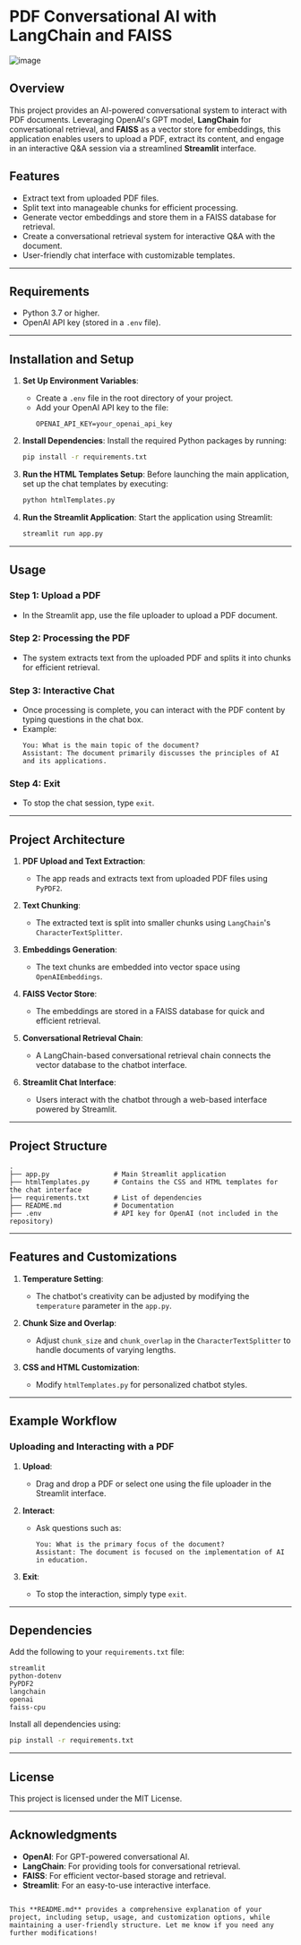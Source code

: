 # PDF Conversational AI with LangChain and FAISS

![image](https://github.com/user-attachments/assets/e0985bb6-83fd-441c-a56a-e4fe7b03b917)


## **Overview**
This project provides an AI-powered conversational system to interact with PDF documents. Leveraging OpenAI's GPT model, **LangChain** for conversational retrieval, and **FAISS** as a vector store for embeddings, this application enables users to upload a PDF, extract its content, and engage in an interactive Q&A session via a streamlined **Streamlit** interface.

## **Features**
- Extract text from uploaded PDF files.
- Split text into manageable chunks for efficient processing.
- Generate vector embeddings and store them in a FAISS database for retrieval.
- Create a conversational retrieval system for interactive Q&A with the document.
- User-friendly chat interface with customizable templates.

---

## **Requirements**
- Python 3.7 or higher.
- OpenAI API key (stored in a `.env` file).

---

## **Installation and Setup**

1. **Set Up Environment Variables**:
   - Create a `.env` file in the root directory of your project.
   - Add your OpenAI API key to the file:
     ```plaintext
     OPENAI_API_KEY=your_openai_api_key
     ```

2. **Install Dependencies**:
   Install the required Python packages by running:
   ```bash
   pip install -r requirements.txt
   ```

3. **Run the HTML Templates Setup**:
   Before launching the main application, set up the chat templates by executing:
   ```bash
   python htmlTemplates.py
   ```

4. **Run the Streamlit Application**:
   Start the application using Streamlit:
   ```bash
   streamlit run app.py
   ```

---

## **Usage**

### **Step 1: Upload a PDF**
- In the Streamlit app, use the file uploader to upload a PDF document.

### **Step 2: Processing the PDF**
- The system extracts text from the uploaded PDF and splits it into chunks for efficient retrieval.

### **Step 3: Interactive Chat**
- Once processing is complete, you can interact with the PDF content by typing questions in the chat box.
- Example:
  ```plaintext
  You: What is the main topic of the document?
  Assistant: The document primarily discusses the principles of AI and its applications.
  ```

### **Step 4: Exit**
- To stop the chat session, type `exit`.

---

## **Project Architecture**

1. **PDF Upload and Text Extraction**:
   - The app reads and extracts text from uploaded PDF files using `PyPDF2`.

2. **Text Chunking**:
   - The extracted text is split into smaller chunks using `LangChain`'s `CharacterTextSplitter`.

3. **Embeddings Generation**:
   - The text chunks are embedded into vector space using `OpenAIEmbeddings`.

4. **FAISS Vector Store**:
   - The embeddings are stored in a FAISS database for quick and efficient retrieval.

5. **Conversational Retrieval Chain**:
   - A LangChain-based conversational retrieval chain connects the vector database to the chatbot interface.

6. **Streamlit Chat Interface**:
   - Users interact with the chatbot through a web-based interface powered by Streamlit.

---

## **Project Structure**

```plaintext
.
├── app.py                # Main Streamlit application
├── htmlTemplates.py      # Contains the CSS and HTML templates for the chat interface
├── requirements.txt      # List of dependencies
├── README.md             # Documentation
├── .env                  # API key for OpenAI (not included in the repository)
```

---

## **Features and Customizations**

1. **Temperature Setting**:
   - The chatbot's creativity can be adjusted by modifying the `temperature` parameter in the `app.py`.

2. **Chunk Size and Overlap**:
   - Adjust `chunk_size` and `chunk_overlap` in the `CharacterTextSplitter` to handle documents of varying lengths.

3. **CSS and HTML Customization**:
   - Modify `htmlTemplates.py` for personalized chatbot styles.

---

## **Example Workflow**

### Uploading and Interacting with a PDF

1. **Upload**:
   - Drag and drop a PDF or select one using the file uploader in the Streamlit interface.

2. **Interact**:
   - Ask questions such as:
     ```plaintext
     You: What is the primary focus of the document?
     Assistant: The document is focused on the implementation of AI in education.
     ```

3. **Exit**:
   - To stop the interaction, simply type `exit`.

---

## **Dependencies**

Add the following to your `requirements.txt` file:
```plaintext
streamlit
python-dotenv
PyPDF2
langchain
openai
faiss-cpu
```

Install all dependencies using:
```bash
pip install -r requirements.txt
```

---

## **License**
This project is licensed under the MIT License.

---

## **Acknowledgments**
- **OpenAI**: For GPT-powered conversational AI.
- **LangChain**: For providing tools for conversational retrieval.
- **FAISS**: For efficient vector-based storage and retrieval.
- **Streamlit**: For an easy-to-use interactive interface.
```

This **README.md** provides a comprehensive explanation of your project, including setup, usage, and customization options, while maintaining a user-friendly structure. Let me know if you need any further modifications!
